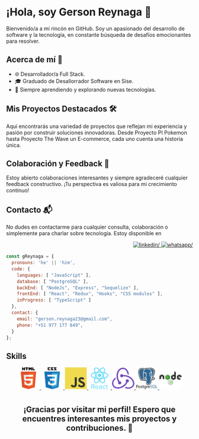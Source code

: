 # ¡Hola, soy Gerson Reynaga 👋

Bienvenido/a a mi rincón en GitHub. Soy un apasionado del desarrollo de software y la tecnología, en constante búsqueda de desafíos emocionantes para resolver.

## Acerca de mí 🚀
- 🌐 Desarrollador/a Full Stack.
- 🎓 Graduado de Desallorrador Software en Sise.
- 🌱 Siempre aprendiendo y explorando nuevas tecnologías.

## Mis Proyectos Destacados 🛠️
Aquí encontrarás una variedad de proyectos que reflejan mi experiencia y pasión por construir soluciones innovadoras. Desde Proyecto PI Pokemon hasta Proyecto The Wave un E-commerce, cada uno cuenta una historia única.

## Colaboración y Feedback 🤝
Estoy abierto colaboraciones interesantes y siempre agradeceré cualquier feedback constructivo. ¡Tu perspectiva es valiosa para mi crecimiento continuo!

## Contacto 📬
No dudes en contactarme para cualquier consulta, colaboración o simplemente para charlar sobre tecnología. Estoy disponible en

<div align="end">

<a href="https://www.linkedin.com/in/gerson-moises-reynaga-sotelo/" target="_blank">
 <img src=https://img.shields.io/badge/linkedin-blue?logo=linkedin alt=linkedin/>
</a>

<a href="https://wa.me/51977177849" target="_blank">
 <img src=https://img.shields.io/badge/whatsapp-dark?logo=whatsapp&logoColor=white alt=whatsapp/>
</a>
</div>

```js
const gReynaga = {
  pronouns: 'he' || 'him',
  code: {
    languages: [ "JavaScript" ],
    database: [ "PostgreSQL" ],
    backEnd: [ "NodeJs", "Express", "Sequelize" ],
    frontEnd: [ "React", "Redux", "Hooks", "CSS modules" ],
    inProgress: [ "TypeScript" ]
  },
  contact: {
    email: "gerson.reynaga23@gmail.com",
    phone: "+51 977 177 849",
  }
};
```
## Skills
<div align="center">
  
<a href="https://www.w3schools.com/html/default.asp" target="_blank">
<img src="https://raw.githubusercontent.com/devicons/devicon/master/icons/html5/html5-original-wordmark.svg" alt="html5" width="60"/>
</a>

<a href="https://www.w3schools.com/css/" target="_blank">
<img src="https://raw.githubusercontent.com/devicons/devicon/master/icons/css3/css3-original-wordmark.svg" alt="css3" width="60" />
</a>

<a href="https://developer.mozilla.org/en-US/docs/Web/JavaScript" target="_blank">
<img src="https://raw.githubusercontent.com/devicons/devicon/master/icons/javascript/javascript-original.svg" alt="javascript" width="60" />
</a>

<a href= "https://react.dev/" target="_blank">
<img src="https://raw.githubusercontent.com/devicons/devicon/master/icons/react/react-original-wordmark.svg" alt="react" width="60" />
</a>
<a href= "https://redux.js.org/" target="_blank">
<img src="https://raw.githubusercontent.com/devicons/devicon/master/icons/redux/redux-original.svg" alt="redux" width="60" />
</a>

<a href="https://www.postgresql.org/" target="_blank">
<img src="https://raw.githubusercontent.com/devicons/devicon/master/icons/postgresql/postgresql-original-wordmark.svg" alt="postgresql" width="60" />
</a>

<a href="https://nodejs.org/en/docs" target="_blank">
<img src="https://raw.githubusercontent.com/devicons/devicon/master/icons/nodejs/nodejs-original-wordmark.svg" alt="nodejs" width="60" />
</a>
</div>

#
<div align="center">
 <h2>¡Gracias por visitar mi perfil! Espero que encuentres interesantes mis proyectos y contribuciones. 🚀</h2>
</div>
